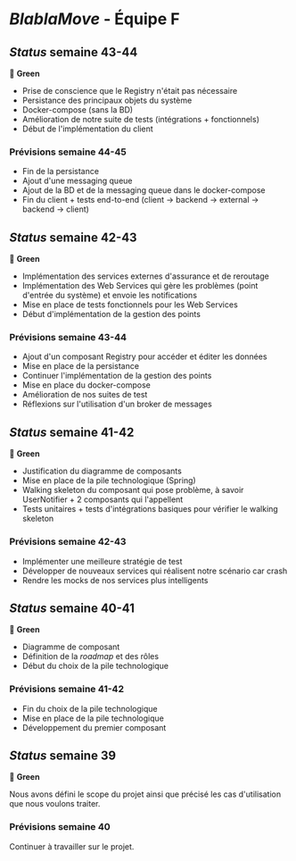 # _BlablaMove_ - Équipe F

## _Status_ semaine 43-44 

:vertical_traffic_light: **Green** 

 - Prise de conscience que le Registry n'était pas nécessaire
 - Persistance des principaux objets du système
 - Docker-compose (sans la BD)
 - Amélioration de notre suite de tests (intégrations + fonctionnels)
 - Début de l'implémentation du client
 
 ### Prévisions semaine 44-45

 - Fin de la persistance
 - Ajout d'une messaging queue
 - Ajout de la BD et de la messaging queue dans le docker-compose
 - Fin du client + tests end-to-end (client -> backend -> external -> backend -> client)

## _Status_ semaine 42-43 

:vertical_traffic_light: **Green** 

 - Implémentation des services externes d'assurance et de reroutage
 - Implémentation des Web Services qui gère les problèmes (point d'entrée du système) et envoie les notifications
 - Mise en place de tests fonctionnels pour les Web Services
 - Début d'implémentation de la gestion des points
 
 ### Prévisions semaine 43-44

 - Ajout d'un composant Registry pour accéder et éditer les données
 - Mise en place de la persistance
 - Continuer l'implémentation de la gestion des points
 - Mise en place du docker-compose
 - Amélioration de nos suites de test
 - Réflexions sur l'utilisation d'un broker de messages

## _Status_ semaine 41-42 

:vertical_traffic_light: **Green**  

 - Justification du diagramme de composants
 - Mise en place de la pile technologique (Spring)
 - Walking skeleton du composant qui pose problème, à savoir UserNotifier + 2 composants qui l'appellent
 - Tests unitaires + tests d'intégrations basiques pour vérifier le walking skeleton 
 
### Prévisions semaine 42-43

 - Implémenter une meilleure stratégie de test
 - Développer de nouveaux services qui réalisent notre scénario car crash
 - Rendre les mocks de nos services plus intelligents

## _Status_ semaine 40-41 

:vertical_traffic_light: **Green**  

 - Diagramme de composant
 - Définition de la _roadmap_ et des rôles
 - Début du choix de la pile technologique
 
### Prévisions semaine 41-42

 - Fin du choix de la pile technologique
 - Mise en place de la pile technologique
 - Développement du premier composant


## _Status_ semaine 39

:vertical_traffic_light: **Green**  
 
Nous avons défini le scope du projet ainsi que précisé les cas d'utilisation que nous voulons traiter.

### Prévisions semaine 40

Continuer à travailler sur le projet.
